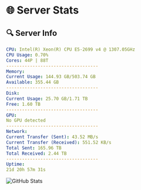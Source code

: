 # 🌐 Server Stats
## 🔍 Server Info
```yaml
CPU: Intel(R) Xeon(R) CPU E5-2699 v4 @ 1307.05GHz
CPU Usage: 0.70%
Cores: 44P | 88T
-----------------------------------
Memory:
Current Usage: 144.93 GB/503.74 GB
Available: 355.44 GB
-----------------------------------
Disk:
Current Usage: 25.70 GB/1.71 TB
Free: 1.60 TB
-----------------------------------
GPU:
No GPU detected
-----------------------------------
Network:
Current Transfer (Sent): 43.52 MB/s
Current Transfer (Received): 551.52 KB/s
Total Sent: 165.96 TB
Total Received: 2.44 TB
-----------------------------------
Uptime:
21d 20h 57m 31s
```
![GitHub Stats](https://img.shields.io/badge/Updated-2025-03-01_19:40:49-blue)